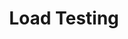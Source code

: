 ---
title: "Load Testing"

weight: 220
type: docs

description: >
  All about performance testing with XTC.
--- 